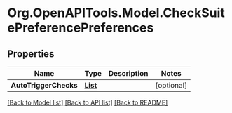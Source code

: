 # Org.OpenAPITools.Model.CheckSuitePreferencePreferences

## Properties

Name | Type | Description | Notes
------------ | ------------- | ------------- | -------------
**AutoTriggerChecks** | [**List<CheckSuitePreferencePreferencesAutoTriggerChecksInner>**](CheckSuitePreferencePreferencesAutoTriggerChecksInner.md) |  | [optional] 

[[Back to Model list]](../README.md#documentation-for-models) [[Back to API list]](../README.md#documentation-for-api-endpoints) [[Back to README]](../README.md)

